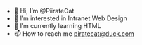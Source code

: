 - 👋 Hi, I’m @PiirateCat
- 👀 I’m interested in Intranet Web Design
- 🌱 I’m currently learning HTML
- 📫 How to reach me piratecat@duck.com

<!---
PiirateCat/PiirateCat is a ✨ special ✨ repository because its `README.md` (this file) appears on your GitHub profile.
You can click the Preview link to take a look at your changes.
--->
